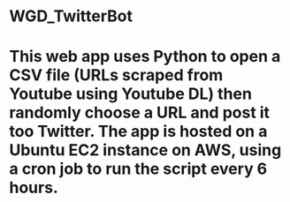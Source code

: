 # WGD_TwitterBot
# This web app uses Python to open a CSV file (URLs scraped from Youtube using Youtube DL) then randomly choose a URL and post it too Twitter. The app is hosted on a Ubuntu EC2 instance on AWS, using a cron job to run the script every 6 hours.
